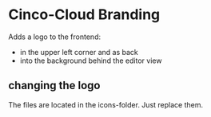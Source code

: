 # Cinco-Cloud Branding
Adds a logo to the frontend:
- in the upper left corner and as back
- into the background behind the editor view

## changing the logo
The files are located in the icons-folder. Just replace them.
